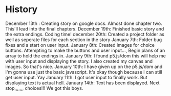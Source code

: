 # History

December 13th : Creating story on google docs. Almost done chapter two. This'll lead into the final chapters.
December 19th: Finished basic story and the extra endings. Coding time!
december 20th: Created a project folder as well as seperate files for each section in the story
January 7th: Folder bug fixes and a start on user input.
January 8th: Created images for choice buttons. Attempting to make the buttons and user input..., Begin plans of an array to hold the endings in.
January 9th: I found p5.js/dom this will help me with user input and displaying the story. I also created my canvas and images. So that's nice. 
January 10th: I have given up on the p5.js/dom and I'm gonna use just the basic javascript. It's okay though because I can still get user input. Yay
January 11th: I got user input to finally work. But displaying text is actual hell. 
January 14th: Text has been displayed. Next stop,,,,,,, choices!!! We got this boys.
